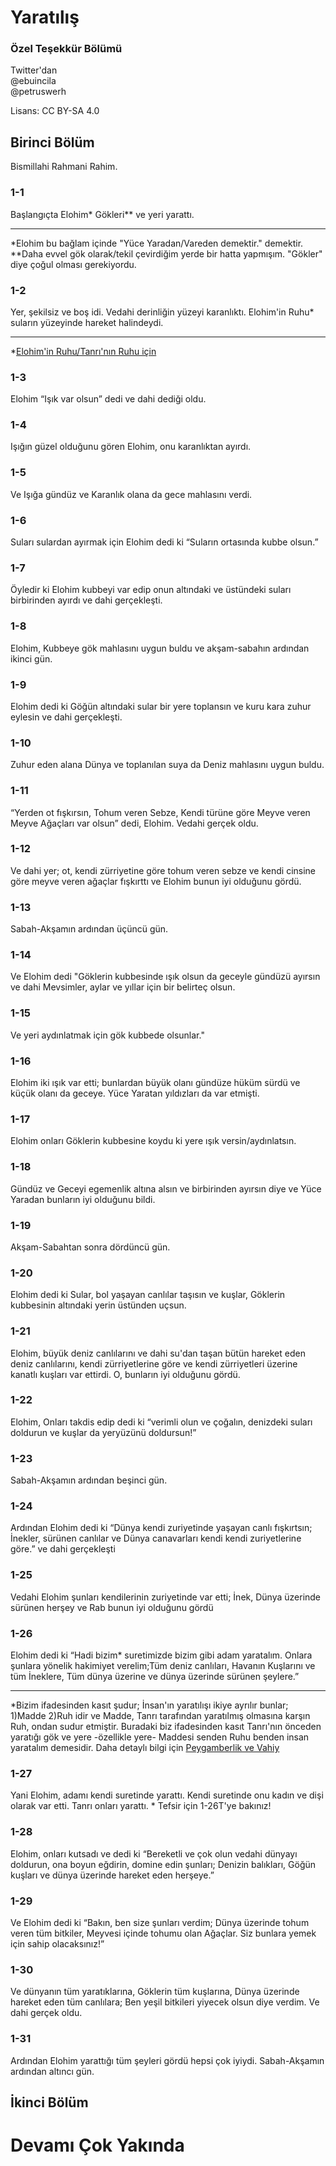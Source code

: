 # Yaratılış

### Özel Teşekkür Bölümü
Twitter'dan  
@ebuincila  
@petruswerh  


Lisans: CC BY-SA 4.0


## Birinci Bölüm

Bismillahi Rahmani Rahim.

### 1-1

Başlangıçta Elohim* Gökleri** ve yeri yarattı.  

----  
*Elohim bu bağlam içinde "Yüce Yaradan/Vareden demektir." demektir.  
**Daha evvel gök olarak/tekil çevirdiğim yerde bir hatta yapmışım. "Gökler" diye çoğul olması gerekiyordu.

### 1-2

Yer, şekilsiz ve boş idi. Vedahi derinliğin yüzeyi karanlıktı. Elohim'in Ruhu* suların yüzeyinde hareket halindeydi.  

---  
*[Elohim'in Ruhu/Tanrı'nın Ruhu için](https://padrosum.github.io/yazılar/nubuvvet-vahiy.html)

### 1-3

Elohim “Işık var olsun” dedi ve dahi dediği oldu.

### 1-4

Işığın güzel olduğunu gören Elohim, onu karanlıktan ayırdı.

### 1-5

Ve Işığa gündüz ve Karanlık olana da gece mahlasını verdi.

### 1-6

Suları sulardan ayırmak için Elohim dedi ki “Suların ortasında kubbe olsun.”

### 1-7

Öyledir ki Elohim kubbeyi var edip onun altındaki ve üstündeki suları birbirinden ayırdı ve dahi gerçekleşti.

### 1-8

Elohim, Kubbeye gök mahlasını uygun buldu ve akşam-sabahın ardından ikinci gün.

### 1-9

Elohim dedi ki Göğün altındaki sular bir yere toplansın ve kuru kara zuhur eylesin ve dahi gerçekleşti.

### 1-10

Zuhur eden alana Dünya ve toplanılan suya da Deniz mahlasını uygun buldu.

### 1-11

“Yerden ot fışkırsın, Tohum veren Sebze, Kendi türüne göre Meyve veren Meyve Ağaçları var olsun” dedi, Elohim. Vedahi gerçek oldu.

### 1-12

Ve dahi yer; ot, kendi zürriyetine göre tohum veren sebze ve kendi cinsine göre meyve veren ağaçlar fışkırttı ve Elohim bunun iyi olduğunu gördü.

### 1-13

Sabah-Akşamın ardından üçüncü gün.

### 1-14

Ve Elohim dedi "Göklerin kubbesinde ışık olsun da geceyle gündüzü ayırsın ve dahi Mevsimler, aylar ve yıllar için bir belirteç olsun.

### 1-15

Ve yeri aydınlatmak için gök kubbede olsunlar."

### 1-16

Elohim iki ışık var etti; bunlardan büyük olanı gündüze hüküm sürdü ve küçük olanı da geceye. Yüce Yaratan yıldızları da var etmişti.

### 1-17

Elohim onları Göklerin kubbesine koydu ki yere ışık versin/aydınlatsın.

### 1-18

Gündüz ve Geceyi egemenlik altına alsın ve birbirinden ayırsın diye ve Yüce Yaradan bunların iyi olduğunu bildi.

### 1-19

Akşam-Sabahtan sonra dördüncü gün.

### 1-20

Elohim dedi ki Sular, bol yaşayan canlılar taşısın ve kuşlar, Göklerin kubbesinin altındaki yerin üstünden uçsun.

### 1-21

Elohim, büyük deniz canlılarını ve dahi su'dan taşan bütün hareket eden deniz canlılarını, kendi zürriyetlerine göre ve kendi zürriyetleri üzerine kanatlı kuşları var ettirdi. O, bunların iyi olduğunu gördü.

### 1-22

Elohim, Onları takdis edip dedi ki “verimli olun ve çoğalın, denizdeki suları doldurun ve kuşlar da yeryüzünü doldursun!”

### 1-23

Sabah-Akşamın ardından beşinci gün.

### 1-24
Ardından Elohim dedi ki “Dünya kendi zuriyetinde yaşayan canlı fışkırtsın; İnekler, sürünen canlılar ve Dünya canavarları kendi kendi zuriyetlerine göre.” ve dahi gerçekleşti

### 1-25
Vedahi Elohim şunları kendilerinin zuriyetinde var etti; İnek, Dünya üzerinde sürünen herşey ve Rab bunun iyi olduğunu gördü

### 1-26
Elohim dedi ki “Hadi bizim* suretimizde bizim gibi adam yaratalım. Onlara şunlara yönelik hakimiyet verelim;Tüm deniz canlıları, Havanın Kuşlarını ve tüm İneklere, Tüm dünya üzerine ve dünya üzerinde sürünen şeylere.”

---  
*Bizim ifadesinden kasıt şudur; İnsan'ın yaratılışı ikiye ayrılır bunlar; 1)Madde 2)Ruh idir ve Madde, Tanrı tarafından yaratılmış olmasına karşın Ruh, ondan sudur etmiştir. Buradaki biz ifadesinden kasıt Tanrı'nın önceden yaratığı gök ve yere -özellikle yere- Maddesi senden Ruhu benden insan yaratalım demesidir. Daha detaylı bilgi için [Peygamberlik ve Vahiy](https://padrosum.github.io/yazılar/nubuvvet-vahiy.html) 

### 1-27
Yani Elohim, adamı kendi suretinde yarattı. Kendi suretinde onu kadın ve dişi olarak var etti. Tanrı onları yarattı.
*
Tefsir için 1-26T'ye bakınız!

### 1-28
Elohim, onları kutsadı ve dedi ki “Bereketli ve çok olun vedahi dünyayı doldurun, ona boyun eğdirin, domine edin şunları; Denizin balıkları, Göğün kuşları ve dünya üzerinde hareket eden herşeye.”

### 1-29
Ve Elohim dedi ki “Bakın, ben size şunları verdim; Dünya üzerinde tohum veren tüm bitkiler, Meyvesi içinde tohumu olan Ağaçlar. Siz bunlara yemek için sahip olacaksınız!”

### 1-30
Ve dünyanın tüm yaratıklarına, Göklerin tüm kuşlarına, Dünya üzerinde hareket eden tüm canlılara; Ben yeşil bitkileri yiyecek olsun diye verdim. Ve dahi gerçek oldu. 
### 1-31
Ardından Elohim yarattığı tüm şeyleri gördü hepsi çok iyiydi. Sabah-Akşamın ardından altıncı gün.

## İkinci Bölüm



# Devamı Çok Yakında
